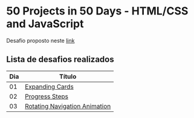 # 50 Projects in 50 Days - HTML/CSS and JavaScript

Desafio proposto neste [link](https://50projects50days.com/)

## Lista de desafios realizados

| Dia | Título                                                                                                                         |
| --- | ------------------------------------------------------------------------------------------------------------------------------ |
| 01  | [Expanding Cards](https://github.com/BrunoSaibert/50projects50days/tree/master/01-expanding-cards)                             |
| 02  | [Progress Steps](https://github.com/BrunoSaibert/50projects50days/tree/master/02-progress-steps)                               |
| 03  | [Rotating Navigation Animation](https://github.com/BrunoSaibert/50projects50days/tree/master/03-rotating-navigation-animation) |
